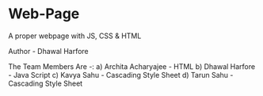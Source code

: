 # Web-Page
A proper webpage with JS, CSS &amp; HTML

Author - Dhawal Harfore

The Team Members Are -:
a) Archita Acharyajee - HTML
b) Dhawal Harfore - Java Script
c) Kavya Sahu - Cascading Style Sheet
d) Tarun Sahu - Cascading Style Sheet
